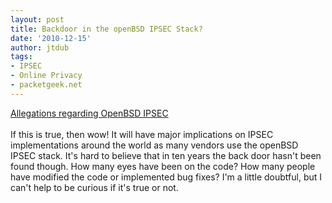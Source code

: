 ```yaml
---
layout: post
title: Backdoor in the openBSD IPSEC Stack?
date: '2010-12-15'
author: jtdub
tags:
- IPSEC
- Online Privacy
- packetgeek.net
---
```

<a href="http://marc.info/?l=openbsd-tech&amp;m=129236621626462&amp;w=2">
 Allegations regarding OpenBSD IPSEC
</a>
<br/>
<br/>
If this is true, then wow! It will have major implications on IPSEC implementations around the world as many vendors use the openBSD IPSEC stack. It's hard to believe that in ten years the back door hasn't been found though. How many eyes have been on the code? How many people have modified the code or implemented bug fixes? I'm a little doubtful, but I can't help to be curious if it's true or not.
